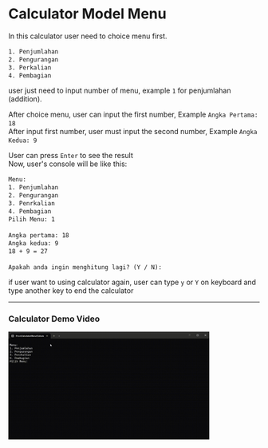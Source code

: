 # Calculator Model Menu

In this calculator user need to choice menu first.
```
1. Penjumlahan
2. Pengurangan
3. Perkalian
4. Pembagian
```
user just need to input number of menu, example `1` for penjumlahan (addition).  
  
After choice menu, user can input the first number, Example `Angka Pertama: 18`  
After input first number, user must input the second number, Example `Angka Kedua: 9`  
  
  User can press `Enter` to see the result  
  Now, user's console will be like this:
  ```
  Menu:
1. Penjumlahan
2. Pengurangan
3. Penrkalian
4. Pembagian
Pilih Menu: 1

Angka pertama: 18
Angka kedua: 9
18 + 9 = 27

Apakah anda ingin menghitung lagi? (Y / N):
```

if user want to using calculator again, user can type  `y` or `Y` on keyboard and type another key to end the calculator
    
 ---     
 ### Calculator Demo Video  
 
<img src="https://github.com/daffaputra09/assets/blob/main/CalculatorMenu.gif" width="80%" >

